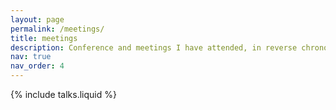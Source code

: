 ```yaml
---
layout: page
permalink: /meetings/
title: meetings
description: Conference and meetings I have attended, in reverse chronological order. 
nav: true
nav_order: 4
---
```



{% include talks.liquid %}